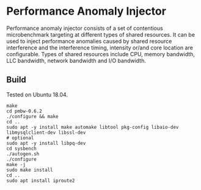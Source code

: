 # Performance Anomaly Injector

Performance anomaly injector consists of a set of contentious microbenchmark targeting at different types of shared resources. It can be used to inject performance anomalies caused by shared resource interference and the interference timing, intensity or/and core location are configurable. Types of shared resources include CPU, memory bandwidth, LLC bandwidth, network bandwidth and I/O bandwidth.

## Build

Tested on Ubuntu 18.04.

```
make
cd pmbw-0.6.2
./configure && make
cd ..
sudo apt -y install make automake libtool pkg-config libaio-dev libmysqlclient-dev libssl-dev
# optional
sudo apt -y install libpq-dev
cd sysbench
./autogen.sh
./configure
make -j
sudo make install
cd ..
sudo apt install iproute2
```
